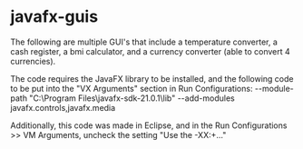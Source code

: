 # javafx-guis

The following are multiple GUI's that include a temperature converter, a cash register, a bmi calculator, and a currency converter (able to convert 4 currencies).

The code requires the JavaFX library to be installed, and the following code to be put into the "VX Arguments" section in Run Configurations: --module-path "C:\Program Files\javafx-sdk-21.0.1\lib" --add-modules javafx.controls,javafx.media

Additionally, this code was made in Eclipse, and in the Run Configurations >> VM Arguments, uncheck the setting "Use the -XX:+..."
